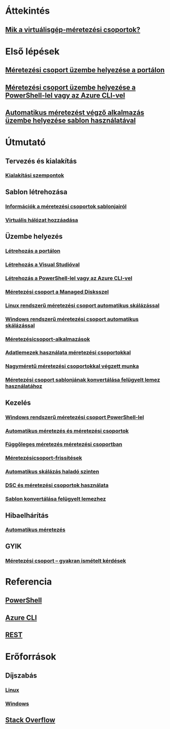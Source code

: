 # Áttekintés
## [Mik a virtuálisgép-méretezési csoportok?](virtual-machine-scale-sets-overview.md)

# Első lépések
## [Méretezési csoport üzembe helyezése a portálon](virtual-machine-scale-sets-portal-create.md)
## [Méretezési csoport üzembe helyezése a PowerShell-lel vagy az Azure CLI-vel](virtual-machine-scale-sets-create.md)
## [Automatikus méretezést végző alkalmazás üzembe helyezése sablon használatával](virtual-machine-scale-sets-deploy-scaling-app-template.md)

# Útmutató
## Tervezés és kialakítás
### [Kialakítási szempontok](virtual-machine-scale-sets-design-overview.md)

## Sablon létrehozása
### [Információk a méretezési csoportok sablonjairól](virtual-machine-scale-sets-mvss-start.md)
### [Virtuális hálózat hozzáadása](virtual-machine-scale-sets-mvss-existing-vnet.md)

## Üzembe helyezés
### [Létrehozás a portálon](virtual-machine-scale-sets-portal-create.md)
### [Létrehozás a Visual Studióval](virtual-machine-scale-sets-vs-create.md)
### [Létrehozás a PowerShell-lel vagy az Azure CLI-vel](virtual-machine-scale-sets-create.md)
### [Méretezési csoport a Managed Disksszel](virtual-machine-scale-sets-managed-disks.md)
### [Linux rendszerű méretezési csoport automatikus skálázással](virtual-machine-scale-sets-linux-autoscale.md)
### [Windows rendszerű méretezési csoport automatikus skálázással](virtual-machine-scale-sets-windows-autoscale.md)
### [Méretezésicsoport-alkalmazások](virtual-machine-scale-sets-deploy-app.md)
### [Adatlemezek használata méretezési csoportokkal](virtual-machine-scale-sets-attached-disks.md)
### [Nagyméretű méretezési csoportokkal végzett munka](virtual-machine-scale-sets-placement-groups.md)
### [Méretezési csoport sablonjának konvertálása felügyelt lemez használatához](virtual-machine-scale-sets-convert-template-to-md.md)



## Kezelés
### [Windows rendszerű méretezési csoport PowerShell-lel](virtual-machine-scale-sets-windows-manage.md)
### [Automatikus méretezés és méretezési csoportok](virtual-machine-scale-sets-autoscale-overview.md)
### [Függőleges méretezés méretezési csoportban](virtual-machine-scale-sets-vertical-scale-reprovision.md)
### [Méretezésicsoport-frissítések](virtual-machine-scale-sets-upgrade-scale-set.md)
### [Automatikus skálázás haladó szinten](../monitoring-and-diagnostics/insights-advanced-autoscale-virtual-machine-scale-sets.md)
### [DSC és méretezési csoportok használata](virtual-machine-scale-sets-dsc.md)
### [Sablon konvertálása felügyelt lemezhez](virtual-machine-scale-sets-convert-template-to-md.md)

## Hibaelhárítás
### [Automatikus méretezés](virtual-machine-scale-sets-troubleshoot.md)

## GYIK
### [Méretezési csoport – gyakran ismételt kérdések](virtual-machine-scale-sets-faq.md)

# Referencia
## [PowerShell](/powershell/azureps-cmdlets-docs)
## [Azure CLI](../virtual-machines/azure-cli-arm-commands.md)
## [REST](/rest/api/virtualmachinescalesets/)

# Erőforrások
## Díjszabás 
### [Linux](https://azure.microsoft.com/pricing/details/virtual-machine-scale-sets/linux/)
### [Windows](https://azure.microsoft.com/pricing/details/virtual-machine-scale-sets/windows/)
## [Stack Overflow](http://stackoverflow.com/questions/tagged/azure-vm-scale-set)
